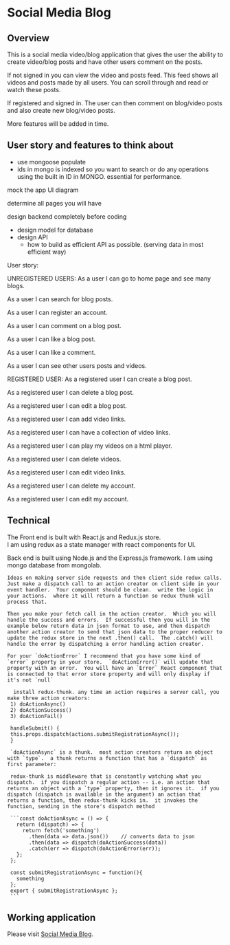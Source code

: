 # Social Media Blog

## Overview
This is a social media video/blog application that gives the user the ability to
create video/blog posts and have other users comment on the posts.

If not signed in you can view the video and posts feed.  This feed shows all videos
and posts made by all users.  You can scroll through and read or watch these posts.

If registered and signed in.  The user can then comment on blog/video posts and
also create new blog/video posts.  

More features will be added in time.  

## User story and features to think about
- use mongoose populate
- ids in mongo is indexed so you want to search or do any operations using the built in ID in MONGO.  essential for performance.

mock the app UI diagram

determine all pages you will have

design backend completely before coding
  - design model for database
  - design API
    - how to build as efficient API as possible.  (serving data in most efficient way)


User story:

UNREGISTERED USERS:
As a user I can go to home page and see many blogs.

As a user I can search for blog posts.

As a user I can register an account.

As a user I can comment on a blog post.

As a user I can like a blog post.

As a user I can like a comment.

As a user I can see other users posts and videos.

REGISTERED USER:
As a registered user I can create a blog post.

As a registered user I can delete a blog post.

As a registered user I can edit a blog post.

As a registered user I can add video links.

As a registered user I can have a collection of video links.

As a registered user I can play my videos on a html player.

As a registered user I can delete videos.

As a registered user I can edit video links.

As a registered user I can delete my account.

As a registered user I can edit my account.

## Technical
The Front end is built with React.js and Redux.js store.  
I am using redux as a state manager with react components for UI.

Back end is built using Node.js and the Express.js framework.  I am using
mongo database from mongolab.

    Ideas on making server side requests and then client side redux calls.  Just make a dispatch call to an action creator on client side in your event handler.  Your component should be clean.  write the logic in your actions.  where it will return a function so redux thunk will process that.

    Then you make your fetch call in the action creator.  Which you will handle the success and errors.  If successful then you will in the example below return data in json format to use, and then dispatch another action creator to send that json data to the proper reducer to update the redux store in the next .then() call.  The .catch() will handle the error by dispatching a error handling action creator.

    For your `doActionError` I recommend that you have some kind of `error` property in your store.  `doActionError()` will update that property with an error.  You will have an `Error` React component that is connected to that error store property and will only display if it's not `null`

      install redux-thunk. any time an action requires a server call, you make three action creators:
     1) doActionAsync()
     2) doActionSuccess()
     3) doActionFail()

     handleSubmit() {
     this.props.dispatch(actions.submitRegistrationAsync());
     }

     `doActionAsync` is a thunk.  most action creators return an object with `type`.  a thunk returns a function that has a `dispatch` as first parameter:

     redux-thunk is middleware that is constantly watching what you dispatch.  if you dispatch a regular action -- i.e. an action that returns an object with a `type` property, then it ignores it.  if you dispatch (dispatch is available in the argument) an action that returns a function, then redux-thunk kicks in.  it invokes the function, sending in the store's dispatch method

     ```const doActionAsync = () => {
       return (dispatch) => {
         return fetch('something')
           .then(data => data.json())    // converts data to json
           .then(data => dispatch(doActionSuccess(data))
           .catch(err => dispatch(doActionError(err));
       };
     };

     const submitRegistrationAsync = function(){
       something
     };
     export { submitRegistrationAsync };
     ```

## Working application
Please visit [Social Media Blog](https://murmuring-oasis-51784.herokuapp.com/show_videos).
